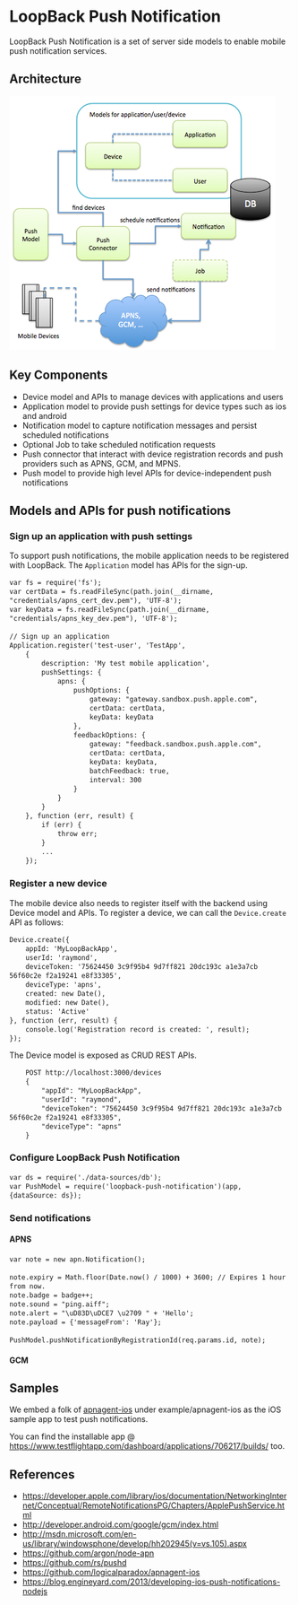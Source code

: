 # LoopBack Push Notification

LoopBack Push Notification is a set of server side models to enable mobile push notification services.

## Architecture

![push-notification.png](push-notification.png)

## Key Components

* Device model and APIs to manage devices with applications and users
* Application model to provide push settings for device types such as ios and android
* Notification model to capture notification messages and persist scheduled notifications
* Optional Job to take scheduled notification requests
* Push connector that interact with device registration records and push providers such as APNS, GCM, and MPNS.
* Push model to provide high level APIs for device-independent push notifications

## Models and APIs for push notifications

### Sign up an application with push settings

To support push notifications, the mobile application needs to be registered with LoopBack. The `Application` model has
APIs for the sign-up.

    var fs = require('fs');
    var certData = fs.readFileSync(path.join(__dirname, "credentials/apns_cert_dev.pem"), 'UTF-8');
    var keyData = fs.readFileSync(path.join(__dirname, "credentials/apns_key_dev.pem"), 'UTF-8');

    // Sign up an application
    Application.register('test-user', 'TestApp',
        {
            description: 'My test mobile application',
            pushSettings: {
                apns: {
                    pushOptions: {
                        gateway: "gateway.sandbox.push.apple.com",
                        certData: certData,
                        keyData: keyData
                    },
                    feedbackOptions: {
                        gateway: "feedback.sandbox.push.apple.com",
                        certData: certData,
                        keyData: keyData,
                        batchFeedback: true,
                        interval: 300
                    }
                }
            }
        }, function (err, result) {
            if (err) {
                throw err;
            }
            ...
        });

### Register a new device

The mobile device also needs to register itself with the backend using Device model and APIs. To
register a device, we can call the `Device.create` API as follows:

    Device.create({
        appId: 'MyLoopBackApp',
        userId: 'raymond',
        deviceToken: '75624450 3c9f95b4 9d7ff821 20dc193c a1e3a7cb 56f60c2e f2a19241 e8f33305',
        deviceType: 'apns',
        created: new Date(),
        modified: new Date(),
        status: 'Active'
    }, function (err, result) {
        console.log('Registration record is created: ', result);
    });

The Device model is exposed as CRUD REST APIs.

        POST http://localhost:3000/devices
        {
            "appId": "MyLoopBackApp",
            "userId": "raymond",
            "deviceToken": "75624450 3c9f95b4 9d7ff821 20dc193c a1e3a7cb 56f60c2e f2a19241 e8f33305",
            "deviceType": "apns"
        }

### Configure LoopBack Push Notification

    var ds = require('./data-sources/db');
    var PushModel = require('loopback-push-notification')(app, {dataSource: ds});


### Send notifications

#### APNS

    var note = new apn.Notification();

    note.expiry = Math.floor(Date.now() / 1000) + 3600; // Expires 1 hour from now.
    note.badge = badge++;
    note.sound = "ping.aiff";
    note.alert = "\uD83D\uDCE7 \u2709 " + 'Hello';
    note.payload = {'messageFrom': 'Ray'};

    PushModel.pushNotificationByRegistrationId(req.params.id, note);

#### GCM

## Samples

We embed a folk of [apnagent-ios](https://github.com/logicalparadox/apnagent-ios) under example/apnagent-ios as the
iOS sample app to test push notifications.

You can find the installable app @ https://www.testflightapp.com/dashboard/applications/706217/builds/ too.


## References

- https://developer.apple.com/library/ios/documentation/NetworkingInternet/Conceptual/RemoteNotificationsPG/Chapters/ApplePushService.html
- http://developer.android.com/google/gcm/index.html
- http://msdn.microsoft.com/en-us/library/windowsphone/develop/hh202945(v=vs.105).aspx
- https://github.com/argon/node-apn
- https://github.com/rs/pushd
- https://github.com/logicalparadox/apnagent-ios
- https://blog.engineyard.com/2013/developing-ios-push-notifications-nodejs


